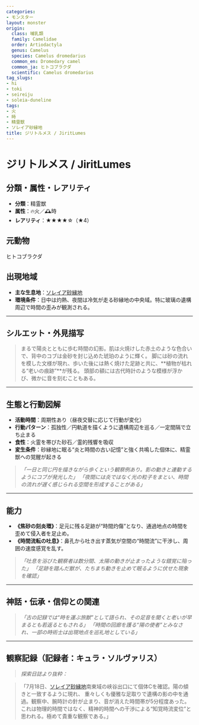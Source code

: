 ```yaml
---
categories:
- モンスター
layout: monster
origin:
  class: 哺乳類
  family: Camelidae
  order: Artiodactyla
  genus: Camelus
  species: Camelus dromedarius
  common_en: Dromedary camel
  common_ja: ヒトコブラクダ
  scientific: Camelus dromedarius
tag_slugs:
- hi
- toki
- seireiju
- soleia-duneline
tags:
- 火
- 時
- 精霊獣
- ソレイア砂縁地
title: ジリトルメス / JiritLumes
---
```


# ジリトルメス / JiritLumes

## 分類・属性・レアリティ

* **分類**：精霊獣
* **属性**：🔥火／🕰時
* **レアリティ**：★★★★☆（★4）

## 元動物
ヒトコブラクダ

## 出現地域

* **主な生息地**：[ソレイア砂縁地](../place/soleia_duneline.md)
* **環境条件**：日中は灼熱、夜間は冷気が走る砂縁地の中央域。特に玻璃の遺構周辺で時間の歪みが観測される。

---

## シルエット・外見描写

> まるで陽炎とともに歩む時間の幻影。肌は火焼けした赤土のような色合いで、背中のコブは金砂を封じ込めた琥珀のように輝く。
> 脚には砂の流れを模した文様が現れ、歩いた後には熱く焼けた足跡と共に、\*\*植物が枯れる“老いの痕跡”\*\*が残る。
> 頭部の額には古代時計のような模様が浮かび、微かに音を刻むこともある。

---

## 生態と行動図解

* **活動時間**：周期性あり（昼夜交替に応じて行動が変化）
* **行動パターン**：孤独性／円軌道を描くように遺構周辺を巡る／一定間隔で立ち止まる
* **食性**：火霊を帯びた砂石／霊的残響を吸収
* **変生条件**：砂縁地に眠る“炎と時間の古い記憶”と強く共鳴した個体に、精霊獣への覚醒が起きる

> *「一日と同じ円を描きながら歩くという観察例あり。影の動きと連動するようにコブが発光した」*
> *「夜間には炎ではなく光の粒子をまとい、時間の流れが遅く感じられる空間を形成することがある」*

---

## 能力

* **《焦砂の刻炎環》**：足元に残る足跡が“時間灼傷”となり、通過地点の時間を歪めて侵入者を足止め。
* **《時間流転の吐息》**：鼻孔から吐き出す蒸気が空間の“時間流”に干渉し、周囲の速度感覚を乱す。

> *「吐息を浴びた観察者は数分間、太陽の動きが止まったような錯覚に陥った」*
> *「足跡を踏んだ獣が、たちまち動きを止めて眠るように伏せた現象を確認」*

---

## 神話・伝承・信仰との関連

> *「古の記録では“時を運ぶ旅獣”として語られ、その足音を聞くと老いが早まるとも若返るともされる」*
> *「時間の回廊を護る“陽の使者”とみなされ、一部の時術士は出現地点を巡礼地としている」*

---

## 観察記録（記録者：キュラ・ソルヴァリス）

> *探索日誌より抜粋：*

> 「7月18日、[ソレイア砂縁地](../place/soleia_duneline.md)南東域の峡谷出口にて個体Cを確認。陽の傾きと一致するように現れ、
> 重々しくも優雅な足取りで遺構の影の中を通過。観察中、腕時計の針が止まり、音が消えた時間帯が5分程度あった。
> これは物理的時間ではなく、精神的時間への干渉による“知覚時流変位”と思われる。極めて貴重な観察である。」